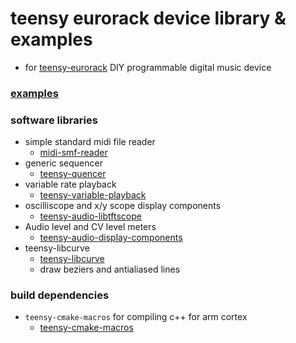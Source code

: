 # teensy eurorack device library & examples 
* for [teensy-eurorack](https://github.com/newdigate/teensy-eurorack) DIY programmable digital music device

### [examples](examples)

### software libraries
 * simple standard midi file reader 
   * [midi-smf-reader](https://github.com/newdigate/midi-smf-reader)
 * generic sequencer
   * [teensy-quencer](https://github.com/newdigate/teensy-quencer)
 * variable rate playback
   * [teensy-variable-playback](https://github.com/newdigate/teensy-variable-playback)
 * oscilliscope and x/y scope display components
   * [teensy-audio-libtftscope](https://github.com/newdigate/teensy-audio-libtftscope)
 * Audio level and CV level meters 
   * [teensy-audio-display-components](https://github.com/newdigate/teensy-audio-display-components)
 * teensy-libcurve 
   * [teensy-libcurve](https://github.com/newdigate/teensy-libcurve)
   * draw beziers and antialiased lines

### build dependencies
* ```teensy-cmake-macros``` for compiling c++ for arm cortex
  * [teensy-cmake-macros](https://github.com/newdigate/teensy-cmake-macros)
